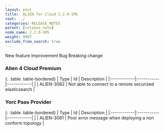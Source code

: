 ```yaml
---
layout: post
title:  ALIEN for Cloud 2.2.0-SM5
root: ../
categories: RELEASE_NOTES
parent: [release_note]
node_name: 2.2.0-SM5
weight: 9907
exclude_from_search: true
---
```





<i class="fa fa-plus text-success"></i> New feature <i class="fa fa-level-up text-primary"></i> Improvement  <i class="fa fa-bug text-danger"></i> Bug <i class="fa fa-exclamation-triangle text-warning"></i> Breaking change


### Alien 4 Cloud Premium



  {: .table .table-bordered}
  | Type        | Id         | Description |
  |:------------|:-----------|:------------|
        |  <i class="fa fa-bug text-danger"></i> | ALIEN-3082 | Not able to connect to a remote securized elasticsearch  |
  


### Yorc Paas Provider



  {: .table .table-bordered}
  | Type        | Id         | Description |
  |:------------|:-----------|:------------|
        |  <i class="fa fa-bug text-danger"></i> | ALIEN-3081 | Poor error message when deploying a non conform topology  |
  

